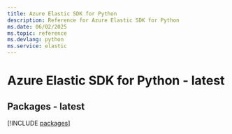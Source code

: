 ```yaml
---
title: Azure Elastic SDK for Python
description: Reference for Azure Elastic SDK for Python
ms.date: 06/02/2025
ms.topic: reference
ms.devlang: python
ms.service: elastic
---
```

# Azure Elastic SDK for Python - latest
## Packages - latest
[!INCLUDE [packages](elastic-index.md)]
